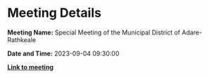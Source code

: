 # Meeting Details

**Meeting Name:** Special Meeting of the Municipal District of Adare-Rathkeale

**Date and Time:** 2023-09-04 09:30:00

**<a href="https://www.limerick.ie/council/whats-on/special-meeting-of-the-municipal-district-of-adare-rathkeale-0" target="_blank">Link to meeting</a>**
